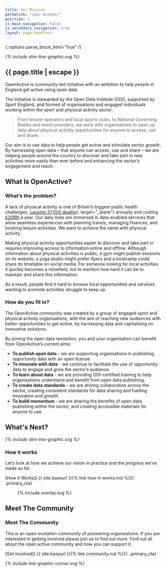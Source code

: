 ```yaml
---
title: Our Mission
permalink: "/our-misson/"
position: 1
is_main_navigation: false
is_secondary_navigation: true
layout: page-headless
---
```


{::options parse_block_html="true" /}


<!--  ---------------->
<!-- HERO BLOCK -->
<!--  ---------------->
<article markdown="0" class="hero--simple">
<i class="line-graphic">{% include slim-line-graphic.svg %}</i>
<div class="one">
<h1>{{ page.title | escape }}</h1>
<p>OpenActive is community-led initiative with an ambition to help people in England get active using open data. </p>
<p>The initiative is stewarded by the Open Data Institute (ODI), supported by Sport England, and formed of organisations and engaged individuals working within the sport and physical activity sector.</p>
</div>
</article>

<!--  ---------------->
<!-- TEXT BLOCK -->
<!--  ---------------->
<article>
<div class="one">

<blockquote>
From leisure operators and local sports clubs, to National Governing Bodies and event providers, we work with organisations to open up data about physical activity opportunities for anyone to access, use and share.
</blockquote>

Our aim is to use data to help people get active and stimulate sector growth.
By harnessing open data – that anyone can access, use and share – we are helping people around the country to discover and take part in new activities more easily than ever before and enhancing the sector’s engagement and reach.
</div>
</article>




<!--  ---------------->
<!-- FIFTY-TEXT BLOCK -->
<!--  ---------------->
<article class="title-row">
<h2 class="sub-heading-two">What Is OpenActive?</h2>
<div class="two">

### What’s the problem?
A lack of physical activity is one of Britain’s biggest public health challenges, [causing 37,000 deaths](http://webarchive.nationalarchives.gov.uk/20170106081014/http://www.apho.org.uk/RESOURCE/VIEW.ASPX?RID=123459){: target="_blank"} annually and costing [£20BN](https://www.gov.uk/government/uploads/system/uploads/attachment_data/file/279657/moving_living_more_inspired_2012.pdf) a year.
Our daily lives are immersed in data-enabled services that allow seamless experiences with planning travels, managing finances, and booking leisure activities. We want to achieve the same with physical activity.

Making physical activity opportunities easier to discover and take part in requires improving access to information online and offline. Although information about physical activities is public, a gym might publish sessions on its website, a yoga studio might prefer flyers and a bootcamp could share its timetable on social media. For someone looking for local activities it quickly becomes a minefield, not to mention how hard it can be to maintain and share this information.

As a result, people find it hard to browse local opportunities and services wanting to promote activities struggle to keep up.


</div>
<div class="two">

### How do you fit in?
The OpenActive community was created by a group of engaged sport and physical activity organisations, with the aim of reaching new audiences with better opportunities to get active, by harnessing data and capitalising on innovative solutions. 

By joining the open data revolution, you and your organisation can benefit from OpenActive’s current aims:
* **To publish open data** - we are supporting organisations in publishing opportunity data with an open license.
* **To innovate with data** - we continue to facilitate the use of opportunity data to engage and grow the sector’s audience.
* **To learn about data** - we are providing ODI-certified training to help organisations understand and benefit from open data publishing.
* **To create data standards** - we are driving collaboration across the sector, creating consistent standards for data sharing and fuelling innovation and growth.
* **To build momentum** - we are sharing the benefits of open data publishing within the sector, and creating accessible materials for anyone to use.


</div>
</article>


<!--  ---------------->
<!-- HOW IT WORKS CALL TO ACTION -->
<!--  ---------------->
<article markdown="0" class="call_to_action--full-width">
<h2 class="sub-heading-two">What's Next?</h2>
<i class="line-graphic">{% include slim-line-graphic.svg %}</i>
<div markdown="1" class="one">

### How it works
Let’s look at how we achieve our vision in practice and the progress we’ve made so far.

[How it Works]( {{ site.baseurl }}{% link how-it-works.md %}){: .primary_cta}

</div>
<figure>
<div class="mask">{% include overlay.svg %}</div>
<div class="image" style="background: url({{ site.baseurl }}/assets/images/sideplank.jpg)center center / cover no-repeat;"></div>
</figure>
</article>


<!--  ---------------->
<!-- COMMUNITY CALL TO ACTION -->
<!--  ---------------->
<article class="call_to_action--wide">
<h2 class="sub-heading-two">Meet The Community</h2>

<div class="one">

### Meet The Community
This is an open-invitation community of pioneering organisations. If you are interested in getting involved please join us to find out more.
Find out all about the open active community and how you can support it.

[Get Involved]( {{ site.baseurl }}{% link community.md %}){: .primary_cta}

<i class="line-graphic">{% include line-graphic-corner.svg %}</i>

</div>
</article>
